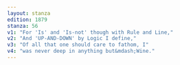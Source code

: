 ```yaml
---
layout: stanza
edition: 1879
stanza: 56
v1: "For 'Is' and 'Is-not' though with Rule and Line,"
v2: "And 'UP-AND-DOWN' by Logic I define,"
v3: "Of all that one should care to fathom, I"
v4: "was never deep in anything but&mdash;Wine."
---
```

